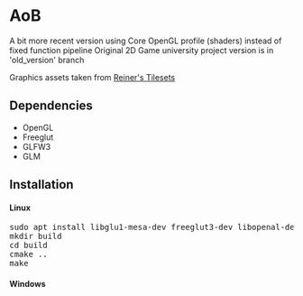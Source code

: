 # AoB

A bit more recent version using Core OpenGL profile (shaders) instead of fixed function pipeline
Original 2D Game university project version is in 'old_version' branch

Graphics assets taken from [Reiner's Tilesets](https://www.reinerstilesets.de/)

## Dependencies

* OpenGL 
* Freeglut
* GLFW3
* GLM

## Installation

#### Linux

<pre>
sudo apt install libglu1-mesa-dev freeglut3-dev libopenal-dev libglm-dev libglfw3-dev
mkdir build
cd build
cmake ..
make
</pre>

#### Windows



